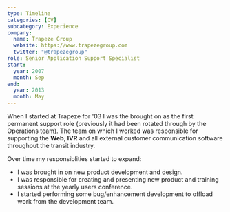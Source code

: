 ```yaml
---
type: Timeline
categories: [CV]
subcategory: Experience
company:
  name: Trapeze Group
  website: https://www.trapezegroup.com
  twitter: "@trapezegroup"
role: Senior Application Support Specialist
start:
  year: 2007
  month: Sep
end:
  year: 2013
  month: May
---
```


When I started at Trapeze for '03 I was the brought on as the first permanent support role (previously it had been rotated through by the Operations team). The team on which I worked was responsible for supporting the **Web**, **IVR** and all external customer communication software throughout the transit industry.

Over time my responsiblities started to expand:

- I was brought in on new product development and design.
- I was responsible for creating and presenting new product and training sessions at the yearly users conference.
- I started performing some bug/enhancement development to offload work from the development team.
